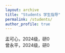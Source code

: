 ```yaml
---
layout: archive
title: "Students 学生指导"
permalink: /students/
author_profile: true
---
```

  
孟可心，2024级，研0  
曾永平，2024级，研0
